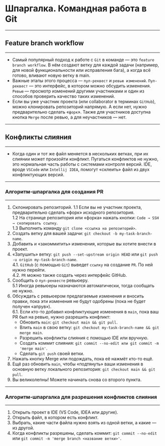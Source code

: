 # Шпаргалка. Командная работа в Git  
----  
## Feature branch workflow
----
- Самый популярный подход к работе с `Git` в команде — это `feature branch workflow`.  В нём создают ветку для каждой задачи (например, для новой функциональности или исправления бага), а когда всё готово, вливают новую ветку в main.  
- Важные этапы этого процесса — `пул-реквест` и `ревью изменений`. `Пул-реквест` — это интерфейс, в котором можно обсудить изменения. `Ревью` — просмотр изменений другими участниками и один из способов проверить качество таких изменений.  
- Если вы уже участник проекта (или collaborator в терминах `GitHub`), можно клонировать репозиторий напрямую. А если нет, нужно предварительно сделать «`форк`». Также для участников доступна кнопка `Merge` после ревью, а для неучастников — нет.  
----
## Конфликты слияния
----
- Когда один и тот же файл меняется в нескольких ветках, при их слиянии может произойти конфликт. Пугаться конфликтов не нужно, это нормальная часть работы с системами контроля версий. IDE, вроде `VSCode` или `Intellij IDEA`, помогут «склеить» файл из двух конфликтующих версий.  
----
### Алгоритм-шпаргалка для создания PR  
----
1. Склонировать репозиторий.
  1.1 Если вы не участник проекта, предварительно сделать «форк» исходного репозитория.   
  1.2 На странице репозитория или «форка» нажать кнопки: `Code → SSH → скопировать ссылку`.  
  1.3 Выполнить команду `git clone <ссылка на репозиторий>`.  
2. Создать ветку для вашей задачи: `git checkout -b my-task-branch-name`.  
3. Добавить и «закоммитить» изменения, которые вы хотите внести в проект.  
4. «Запушить» ветку: `git push --set-upstream origin HEAD` или `git push -u origin my-task-branch-name`.  
   4.1. `GitHub` (с помощью `Git`) выведет `ссылку` на создание `PR`. По ней нужно перейти.  
   4.2. `PR` можно также создать через интерфейс GitHub.  
5. Сообщить о `пул-реквесте` ревьюеру.  
   5.1 Иногда ревьюеры назначаются автоматически, тогда сообщать не нужно.  
6. Обсуждать с ревьюером предлагаемые изменения и вносить правки, пока эти изменения не будут одобрены (пока не будет получен «апрув»).  
    6.1. Если кто-то добавил конфликтующие изменения в `main`, пока ваш PR был на ревью, нужно разрешить конфликт:  
    - Обновить `main`: `git checkout main && git pull`.  
    - Влить `main` в свою ветку: `git checkout my-task-branch-name && git merge main`.  
    - Разрешить конфликты слияния с помощью IDE или вручную.  
    - Создать коммит слияния: `git commit --no-edit или git commit -m 'merge main'`.  
     - Сделать `git push` своей ветки.  
  7. Нажать кнопку Merge или подождать, пока её нажмёт кто-то ещё.  
  8. Ещё раз обновить `main`, чтобы «подтянуть» ваши изменения в основную ветку локального репозитория: `git checkout main && git pull`.  
  9. Вы великолепны! Можете начинать снова со второго пункта.  
----
### Алгоритм-шпаргалка для разрешения конфликтов слияния
----
1. Открыть проект в IDE (VS Code, IDEA или другие).  
2. Открыть файл, в котором есть конфликт.  
3. Выбрать, какие части файла нужно взять из одной ветки, а какие — из другой.  
4. Когда конфликты разрешены, сделать коммит: `git commit --no-edit` или `git commit -m 'merge branch <название ветки>'`.  

